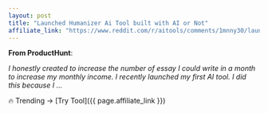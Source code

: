 ```yaml
---
layout: post
title: "Launched Humanizer Ai Tool built with AI or Not"
affiliate_link: "https://www.reddit.com/r/aitools/comments/1mnny30/launched_humanizer_ai_tool_built_with_ai_or_not/?ref=autoverse&utm_source=autoverse"
---
```


**From ProductHunt**:  
*<!-- SC_OFF --><div class='md'><p>I honestly created to increase the number of essay I could write in a month to increase my monthly income. I recently launched my first AI tool. I did this because I ...*

🔥 Trending → [Try Tool]({{ page.affiliate_link }})  

